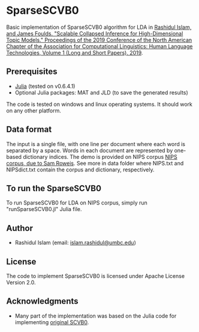 # SparseSCVB0

Basic implementation of SparseSCVB0 algorithm for LDA in [Rashidul Islam, and James Foulds. "Scalable Collapsed Inference for High-Dimensional Topic Models." Proceedings of the 2019 Conference of the North American Chapter of the Association for Computational Linguistics: Human Language Technologies, Volume 1 (Long and Short Papers). 2019](https://www.aclweb.org/anthology/N19-1291).

## Prerequisites

* [Julia](https://julialang.org/) (tested on v0.6.4.1)
* Optional Julia packages: MAT and JLD (to save the generated results)

The code is tested on windows and linux operating systems. It should work on any other platform.

## Data format

The input is a single file, with one line per document where each word is separated by a space. Words in each document are represented by one-based dictionary indices.  The demo is provided on NIPS corpus [NIPS corpus, due to Sam Roweis](https://cs.nyu.edu/~roweis/data.html). See more in data folder where NIPS.txt and NIPSdict.txt contain the corpus and dictionary, respectively. 

## To run the SparseSCVB0

To run SparseSCVB0 for LDA on NIPS corpus, simply run "runSparseSCVB0.jl" Julia file.

## Author

* Rashidul Islam (email: islam.rashidul@umbc.edu)

## License

The code to implement SparseSCVB0 is licensed under Apache License Version 2.0.

## Acknowledgments

* Many part of the implementation was based on the Julia code for implementing [original SCVB0](https://github.com/jrfoulds/Stochastic-CVB0).
